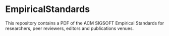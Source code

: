 # EmpiricalStandards

This repository contains a PDF of the ACM SIGSOFT Empirical Standards for researchers, peer reviewers, editors and publications venues.
